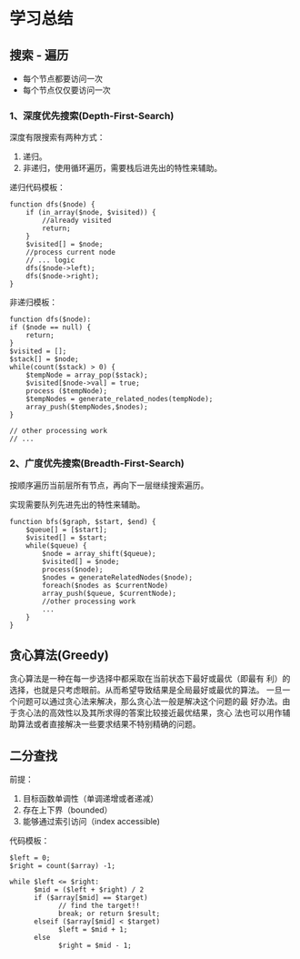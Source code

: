 # 学习总结

## 搜索 - 遍历
* 每个节点都要访问一次
* 每个节点仅仅要访问一次

### 1、深度优先搜索(Depth-First-Search)

深度有限搜索有两种方式：
1. 递归。
2. 非递归，使用循环遍历，需要栈后进先出的特性来辅助。

递归代码模板：

    function dfs($node) {
        if (in_array($node, $visited)) {
            //already visited
            return;
        }
        $visited[] = $node;
        //process current node
        // ... logic 
        dfs($node->left);
        dfs($node->right);
    }
 
非递归模板：

    function dfs($node):
    if ($node == null) {
        return;
    }
    $visited = [];
    $stack[] = $node;
    while(count($stack) > 0) {
        $tempNode = array_pop($stack);
        $visited[$node->val] = true;
        process ($tempNode);
        $tempNodes = generate_related_nodes(tempNode);
        array_push($tempNodes,$nodes);    
    }

    // other processing work
    // ...
    
### 2、广度优先搜索(Breadth-First-Search)
按顺序遍历当前层所有节点，再向下一层继续搜索遍历。

实现需要队列先进先出的特性来辅助。

    function bfs($graph, $start, $end) {
        $queue[] = [$start];
        $visited[] = $start;
        while($queue) {
            $node = array_shift($queue);
            $visited[] = $node;
            process($node);
            $nodes = generateRelatedNodes($node);
            foreach($nodes as $currentNode)
            array_push($queue, $currentNode);
            //other processing work
            ...
        }
    }
    
    
## 贪心算法(Greedy)

贪心算法是一种在每一步选择中都采取在当前状态下最好或最优（即最有
利）的选择，也就是只考虑眼前。从而希望导致结果是全局最好或最优的算法。
一旦一个问题可以通过贪心法来解决，那么贪心法一般是解决这个问题的最
好办法。由于贪心法的高效性以及其所求得的答案比较接近最优结果，贪心
法也可以用作辅助算法或者直接解决一些要求结果不特别精确的问题。

## 二分查找

前提：
1. 目标函数单调性（单调递增或者递减）
2. 存在上下界（bounded）
3. 能够通过索引访问（index accessible)

代码模板：

    $left = 0;
    $right = count($array) -1;

    while $left <= $right: 
          $mid = ($left + $right) / 2 
          if ($array[$mid] == $target) 
                // find the target!! 
                break; or return $result; 
          elseif ($array[$mid] < $target) 
                $left = $mid + 1; 
          else 
                $right = $mid - 1;
